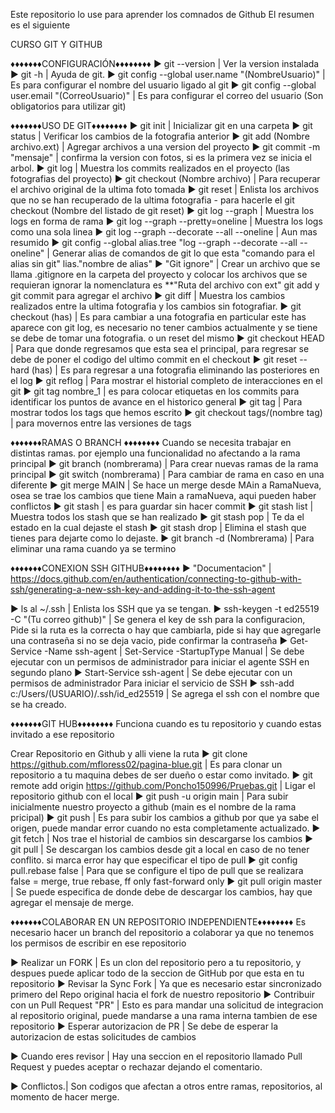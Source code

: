 Este repositorio lo use para aprender los comnados de Github
El resumen es el siguiente

CURSO GIT Y GITHUB

♦♦♦♦♦♦♦CONFIGURACIÓN♦♦♦♦♦♦♦♦
► git --version | Ver la version instalada
► git -h | Ayuda de git.
► git config --global user.name "(NombreUsuario)" | Es para configurar el nombre del usuario ligado al git
► git config --global user.email "(CorreoUsuario)" | Es para configurar el correo del usuario (Son obligatorios para utilizar git)

♦♦♦♦♦♦♦USO DE GIT♦♦♦♦♦♦♦♦
► git init | Inicializar git en una carpeta
► git status | Verificar los cambios de la fotografia anterior
► git add (Nombre archivo.ext) | Agregar archivos a una version del proyecto
► git commit -m "mensaje" | confirma la version con fotos, si es la primera vez se inicia el arbol.
► git log | Muestra los commits realizados en el proyecto (las fotografias del proyecto)
► git checkout (Nombre archivo) | Para recuperar el archivo original de la ultima foto tomada
► git reset | Enlista los archivos que no se han recuperado de la ultima fotografia - para hacerle el git checkout (Nombre del listado de git reset)
► git log --graph | Muestra los logs en forma de rama
► git log --graph --pretty=oneline | Muestra los logs como una sola linea
► git log --graph --decorate --all --oneline | Aun mas resumido
► git config --global alias.tree "log --graph --decorate --all --oneline" | Generar alias de comandos de git lo que esta "comando para el alias sin git" lias."nombre de alias"
► "Git ignore" | Crear un archivo que se llama .gitignore en la carpeta del proyecto y colocar los archivos que se requieran ignorar la nomenclatura es  **"Ruta del archivo con ext" git add y git commit para agregar el archivo
► git diff | Muestra los cambios realizados entre la ultima fotografia y los cambios sin fotografiar.
► git checkout (has) | Es para cambiar a una fotografia en particular este has aparece con git log, es necesario no tener cambios actualmente y se tiene se debe de tomar una fotografia. o un reset del mismo
► git checkout HEAD | Para que donde regresamos que esta sea el principal, para regresar se debe de poner el codigo del ultimo commit en el checkout 
► git reset --hard (has) | Es para regresar a una fotografia eliminando las posteriores en el log 
► git reflog | Para mostrar el historial completo de interacciones en el git
► git tag nombre_1 | es para colocar etiquetas en los commits para identificar los puntos de avance en el historico general
► git tag | Para mostrar todos los tags que hemos escrito
► git checkout tags/(nombre tag) | para movernos entre las versiones de tags

♦♦♦♦♦♦♦RAMAS O BRANCH ♦♦♦♦♦♦♦♦
Cuando se necesita trabajar en distintas ramas. por ejemplo una funcionalidad no afectando a la rama principal
► git branch (nombrerama) | Para crear nuevas ramas de la rama principal
► git switch (nombrerama) | Para cambiar de rama en caso en una diferente
► git merge MAIN | Se hace un merge desde MAin a RamaNueva, osea se trae los cambios que tiene Main a ramaNueva, aqui pueden haber conflictos
► git stash | es para guardar sin hacer commit
► git stash list | Muestra todos los stash que se han realizado
► git stash pop | Te da el estado en la cual dejaste el stash
► git stash drop | Elimina el stash que tienes para dejarte como lo dejaste.
► git branch -d (Nombrerama) | Para eliminar una rama cuando ya se termino

♦♦♦♦♦♦♦CONEXION SSH GITHUB♦♦♦♦♦♦♦♦
► "Documentacion" | https://docs.github.com/en/authentication/connecting-to-github-with-ssh/generating-a-new-ssh-key-and-adding-it-to-the-ssh-agent

► ls al ~/.ssh | Enlista los SSH que ya se tengan.
► ssh-keygen -t ed25519 -C "(Tu correo github)" | Se genera el key de ssh para la configuracion, Pide si la ruta es la correcta o hay que cambiarla, pide si hay que agregarle una contraseña si no se deja vacio, pide confirmar la contraseña
► Get-Service -Name ssh-agent | Set-Service -StartupType Manual | Se debe ejecutar con un permisos de administrador para iniciar el agente SSH en segundo plano
► Start-Service ssh-agent | Se debe ejecutar con un permisos de administrador Para iniciar el servicio de SSH 
► ssh-add c:/Users/(USUARIO)/.ssh/id_ed25519 | Se agrega el ssh con el nombre que se ha creado.

♦♦♦♦♦♦♦GIT HUB♦♦♦♦♦♦♦♦
Funciona cuando es tu repositorio y cuando estas invitado a ese repositorio

Crear Repositorio en Github y alli viene la ruta
► git clone https://github.com/mfloress02/pagina-blue.git | Es para clonar un repositorio a tu maquina debes de ser dueño o estar como invitado.
► git remote add origin https://github.com/Poncho150996/Pruebas.git | Ligar el repositorio github con el local
► git push -u origin main | Para subir inicialmente nuestro proyecto a github (main es el nombre de la rama pricipal)
► git push | Es para subir los cambios a github por que ya sabe el origen, puede mandar error cuando no esta completamente actualizado.
► git fetch | Nos trae el historial de cambios sin descargarse los cambios
► git pull | Se descargan los cambios desde git a local en caso de no tener conflito. si marca error hay que especificar el tipo de pull
► git config pull.rebase false | Para que se configure el tipo de pull que se realizara false = merge, true rebase, ff only fast-forward only
► git pull origin master | Se puede especifica de donde debe de descargar los cambios, hay que agregar el mensaje de merge.

♦♦♦♦♦♦♦COLABORAR EN UN REPOSITORIO INDEPENDIENTE♦♦♦♦♦♦♦♦
Es necesario hacer un branch del repositorio a colaborar ya que no tenemos los permisos de escribir en ese repositorio

► Realizar un FORK | Es un clon del repositorio pero a tu repositorio, y despues puede aplicar todo de la seccion de GitHub por que esta en tu repositorio
► Revisar la Sync Fork | Ya que es necesario estar sincronizado primero del Repo original hacia el fork de nuestro repositorio
► Contribuir con un Pull Request "PR" | Esto es para mandar una solicitud de integracion al repositorio original, puede mandarse a una rama interna tambien de ese repositorio
► Esperar autorizacion de PR | Se debe de esperar la autorizacion de estas solicitudes de cambios

► Cuando eres revisor | Hay una seccion en el repositorio llamado Pull Request y puedes aceptar o rechazar dejando el comentario.

► Conflictos.| Son codigos que afectan a otros entre ramas, repositorios, al momento de hacer merge.
